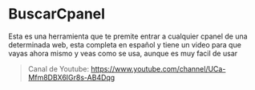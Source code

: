# BuscarCpanel
Esta es una herramienta que te premite entrar a cualquier cpanel de una determinada web, esta completa en español y tiene un video para que vayas ahora mismo y veas como se usa, aunque es muy facil de usar
> Canal de Youtube: https://www.youtube.com/channel/UCa-Mfm8DBX6IGr8s-AB4Dqg
